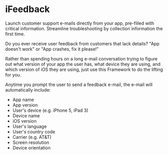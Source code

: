 iFeedback
=========

Launch customer support e-mails directly from your app, pre-filled with critical information. 
Streamline troubleshooting by collection information the first time.

Do you ever receive user feedback from customers that lack details? "App doesn't work" or "App crashes, fix it please!"

Rather than spending hours on a long e-mail conversation trying to figure out what version of your app the user has, what device they are using, and which version of iOS they are using, just use this Framework to do the lifting for you.

Anytime you prompt the user to send a feedback e-mail, the e-mail will automatically include:

* App name
* App version
* User's device (e.g. iPhone 5, iPad 3)
* Device name
* iOS version
* User's language
* User's country code
* Carrier (e.g. AT&T)
* Screen resolution
* Device orientation